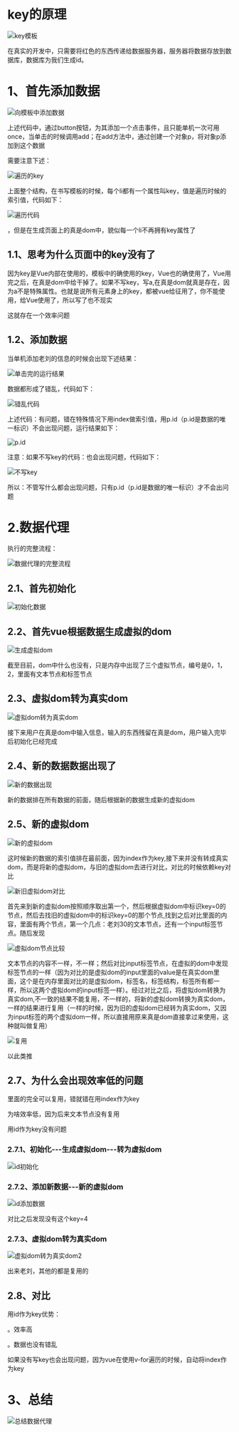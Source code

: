 # key的原理

![key模板](C:\Users\86173\Desktop\vue\笔记\images\key模板.png)

在真实的开发中，只需要将红色的东西传递给数据服务器，服务器将数据存放到数据库，数据库为我们生成id。

# 1、首先添加数据

![向模板中添加数据](C:\Users\86173\Desktop\vue\笔记\images\向模板中添加数据.png)

上述代码中，通过button按钮，为其添加一个点击事件，且只能单机一次可用once，当单击的时候调用add；在add方法中，通过创建一个对象p，将对象p添加到这个数据

需要注意下述：

![遍历的key](C:\Users\86173\Desktop\vue\笔记\images\遍历的key.png)

上面整个结构，在书写模板的时候，每个li都有一个属性叫key，值是遍历时候的索引值，代码如下：

![遍历代码](C:\Users\86173\Desktop\vue\笔记\images\遍历代码.png)

，但是在生成页面上的真是dom中，貌似每一个li不再拥有key属性了

## 1.1、思考为什么页面中的key没有了

因为key是Vue内部在使用的，模板中的确使用的key，Vue也的确使用了，Vue用完之后，在真是dom中给干掉了。如果不写key，写a,在真是dom就真是存在，因为a不是特殊属性。也就是说所有元素身上的key，都被vue给征用了，你不能使用，给Vue使用了，所以写了也不现实

这就存在一个效率问题

## 1.2、添加数据

当单机添加老刘的信息的时候会出现下述结果：

![单击完的运行结果](C:\Users\86173\Desktop\vue\笔记\images\单击完的运行结果.png)

数据都形成了错乱，代码如下：

![错乱代码](C:\Users\86173\Desktop\vue\笔记\images\错乱代码.png)

上述代码：有问题，错在特殊情况下用index做索引值，用p.id（p.id是数据的唯一标识）不会出现问题，运行结果如下：

![p.id](C:\Users\86173\Desktop\vue\笔记\images\p.id.png)

注意：如果不写key的代码：也会出现问题，代码如下：

![不写key](C:\Users\86173\Desktop\vue\笔记\images\不写key.png)

所以：不管写什么都会出现问题，只有p.id（p.id是数据的唯一标识）才不会出问题

# 2.数据代理

执行的完整流程：

![数据代理的完整流程](C:\Users\86173\Desktop\vue\笔记\images\数据代理的完整流程.png)

## 2.1、首先初始化

![初始化数据](C:\Users\86173\Desktop\vue\笔记\images\初始化数据.png)

## 2.2、首先vue根据数据生成虚拟的dom

![生成虚拟dom](C:\Users\86173\Desktop\vue\笔记\images\生成虚拟dom.png)

截至目前，dom中什么也没有，只是内存中出现了三个虚拟节点，编号是0，1，2，里面有文本节点和标签节点

## 2.3、虚拟dom转为真实dom

![虚拟dom转为真实dom](C:\Users\86173\Desktop\vue\笔记\images\虚拟dom转为真实dom.png)

接下来用户在真是dom中输入信息，输入的东西残留在真是dom，用户输入完毕后初始化已经完成

## 2.4、新的数据数据出现了

![新的数据出现](C:\Users\86173\Desktop\vue\笔记\images\新的数据出现.png)

新的数据排在所有数据的前面，随后根据新的数据生成新的虚拟dom

## 2.5、新的虚拟dom

![新的虚拟dom](C:\Users\86173\Desktop\vue\笔记\images\新的虚拟dom.png)

这时候新的数据的索引值排在最前面，因为index作为key,接下来并没有转成真实dom，而是将新的虚拟dom，与旧的虚拟dom去进行对比，对比的时候依赖key对比

![新旧虚拟dom对比](C:\Users\86173\Desktop\vue\笔记\images\新旧虚拟dom对比.png)

首先来到新的虚拟dom按照顺序取出第一个，然后根据虚拟dom中标识key=0的节点，然后去找旧的虚拟dom中的标识key=0的那个节点,找到之后对比里面的内容，里面有两个节点，第一个几点：老刘30的文本节点，还有一个input标签节点。随后发现

![虚拟dom节点比较](C:\Users\86173\Desktop\vue\笔记\images\虚拟dom节点比较.png)

文本节点的内容不一样，不一样；然后对比input标签节点，在虚拟的dom中发现标签节点的一样（因为对比的是虚拟dom的input里面的value是在真实dom里面，这个是在内存里面对比的是虚拟dom，标签名，标签结构，标签所有都一样，所以这两个虚拟dom的input标签一样）。经过对比之后，将虚拟dom转换为真实dom,不一致的结果不能复用，不一样的，将新的虚拟dom转换为真实dom，一样的结果进行复用（一样的时候，因为旧的虚拟dom已经转为真实dom，又因为input标签的两个虚拟dom一样，所以直接用原来真是dom直接拿过来使用，这种就叫做复用）

![复用](C:\Users\86173\Desktop\vue\笔记\images\复用.jpg)

以此类推

## 2.7、为什么会出现效率低的问题

里面的完全可以复用，错就错在用index作为key

为啥效率低，因为后来文本节点没有复用

用id作为key没有问题

### 2.7.1、初始化---生成虚拟dom---转为虚拟dom

![id初始化](C:\Users\86173\Desktop\vue\笔记\images\id初始化.png)

### 2.7.2、添加新数据---新的虚拟dom

![id添加数据](C:\Users\86173\Desktop\vue\笔记\images\id添加数据.png)

对比之后发现没有这个key=4

### 2.7.3、虚拟dom转为真实dom

![虚拟dom转为真实dom2](C:\Users\86173\Desktop\vue\笔记\images\虚拟dom转为真实dom2.png)

出来老刘，其他的都是复用的

## 2.8、对比

用id作为key优势：

。效率高

。数据也没有错乱

如果没有写key也会出现问题，因为vue在使用v-for遍历的时候，自动将index作为key

# 3、总结

![总结数据代理](C:\Users\86173\Desktop\vue\笔记\images\总结数据代理.png)